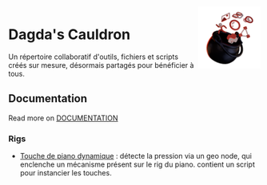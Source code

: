 <img src="icon.png" width="124" style="float: right;">

# Dagda's Cauldron
Un répertoire collaboratif d'outils, fichiers et scripts créés sur mesure, désormais partagés pour bénéficier à tous.

## Documentation
Read more on [DOCUMENTATION](./DOCUMENTATION.md)

### Rigs

* [Touche de piano dynamique](./Rigs/NICOLAS_Piano/) : détecte la pression via un geo node, qui enclenche un mécanisme présent sur le rig du piano. contient un script pour instancier les touches.